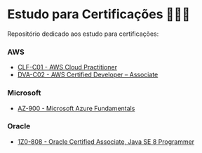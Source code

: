 # Estudo para Certificações 👨🏻‍🔬

Repositório dedicado aos estudo para certificações:

### AWS

- [CLF-C01 - AWS Cloud Practitioner](/aws/clf-c01/README.md)
- [DVA-C02 - AWS Certified Developer – Associate](/aws/dva-c02/README.md)

### Microsoft

- [AZ-900 - Microsoft Azure Fundamentals](/microsoft/az-900/README.md)

### Oracle

- [1Z0-808 - Oracle Certified Associate, Java SE 8 Programmer](/oracle/1z0-808/README.md)
